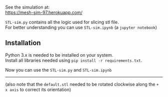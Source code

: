 See the simulation at:    
 https://mesh-sim-97.herokuapp.com/    

`STL-sim.py` contains all the logic used for slicing stl file.   
For better understanding you can use `STL-sim.ipynb` (a `jupyter notebook`)

## Installation
Python 3.x is needed to be installed on your system.  
Install all libraries needed using `pip install -r requirements.txt`.  

Now you can use the `STL-sim.py` and `STL-sim.ipynb`

---


(also note that the `default.stl` needed to be 
rotated clockwise along the `+ x axis` to correct its orientation)
